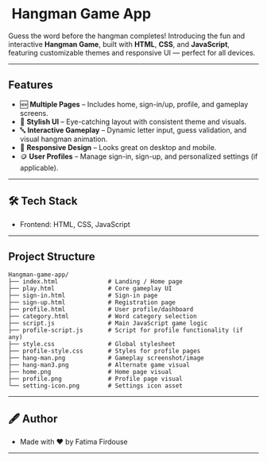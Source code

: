 # ​​ Hangman Game App

Guess the word before the hangman completes! Introducing the fun and interactive **Hangman Game**, built with **HTML**, **CSS**, and **JavaScript**, featuring customizable themes and responsive UI — perfect for all devices.

---

##  Features

- 🆕 **Multiple Pages** – Includes home, sign-in/up, profile, and gameplay screens.
- 🎨 **Stylish UI** – Eye-catching layout with consistent theme and visuals.
- 🔤 **Interactive Gameplay** – Dynamic letter input, guess validation, and visual hangman animation.
- 📱 **Responsive Design** – Looks great on desktop and mobile.
- 🪙 **User Profiles** – Manage sign-in, sign-up, and personalized settings (if applicable).

---
## 🛠️ Tech Stack
- Frontend: HTML, CSS, JavaScript

---
##  Project Structure

```plaintext
Hangman-game-app/
├── index.html              # Landing / Home page
├── play.html               # Core gameplay UI
├── sign-in.html            # Sign-in page
├── sign-up.html            # Registration page
├── profile.html            # User profile/dashboard
├── category.html           # Word category selection
├── script.js               # Main JavaScript game logic
├── profile-script.js       # Script for profile functionality (if any)
├── style.css               # Global stylesheet
├── profile-style.css       # Styles for profile pages
├── hang-man.png            # Gameplay screenshot/image
├── hang-man3.png           # Alternate game visual
├── home.png                # Home page visual
├── profile.png             # Profile page visual
└── setting-icon.png        # Settings icon asset

```
---
## 🖋 Author
- Made with ❤️ by Fatima Firdouse
---




